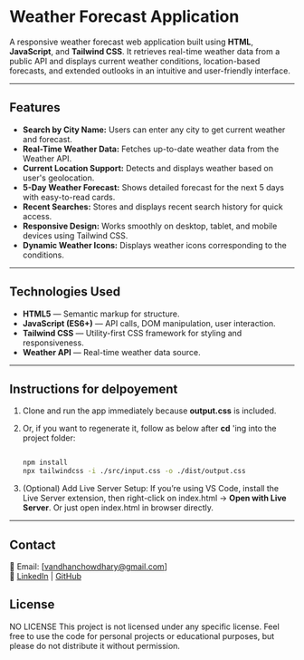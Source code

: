 # Weather Forecast Application

A responsive weather forecast web application built using **HTML**, **JavaScript**, and **Tailwind CSS**. It retrieves real-time weather data from a public API and displays current weather conditions, location-based forecasts, and extended outlooks in an intuitive and user-friendly interface.

---

## Features

- **Search by City Name:** Users can enter any city to get current weather and forecast.
- **Real-Time Weather Data:** Fetches up-to-date weather data from the Weather API.
- **Current Location Support:** Detects and displays weather based on user's geolocation.
- **5-Day Weather Forecast:** Shows detailed forecast for the next 5 days with easy-to-read cards.
- **Recent Searches:** Stores and displays recent search history for quick access.
- **Responsive Design:** Works smoothly on desktop, tablet, and mobile devices using Tailwind CSS.
- **Dynamic Weather Icons:** Displays weather icons corresponding to the conditions.

---

## Technologies Used

- **HTML5** — Semantic markup for structure.
- **JavaScript (ES6+)** — API calls, DOM manipulation, user interaction.
- **Tailwind CSS** — Utility-first CSS framework for styling and responsiveness.
- **Weather API** — Real-time weather data source.

---

## Instructions for delpoyement

1. Clone and run the app immediately because **output.css** is included.

2. Or, if you want to regenerate it, follow as below after **cd** 'ing into the project folder:

    ```bash

    npm install
    npx tailwindcss -i ./src/input.css -o ./dist/output.css

    ```

3. (Optional) Add Live Server Setup:
    If you’re using VS Code, install the Live Server extension, then right-click on index.html → **Open with Live Server**. Or just open index.html in browser directly.

---

## Contact

📧 Email: [vandhanchowdhary@gmail.com]  
🔗 [LinkedIn](https://www.linkedin.com/in/kavurivandhanmurali/) | [GitHub](https://github.com/vandhanchowdhary)

## License

NO LICENSE
This project is not licensed under any specific license. Feel free to use the code for personal projects or educational purposes, but please do not distribute it without permission.
